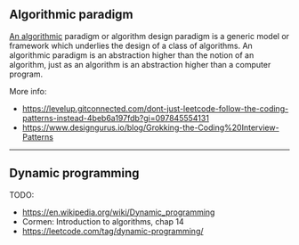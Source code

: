 ## Algorithmic paradigm

[An algorithmic][1] paradigm or algorithm design paradigm is a generic model or framework which underlies the design of a class of algorithms. An algorithmic paradigm is an abstraction higher than the notion of an algorithm, just as an algorithm is an abstraction higher than a computer program.

More info:

- https://levelup.gitconnected.com/dont-just-leetcode-follow-the-coding-patterns-instead-4beb6a197fdb?gi=097845554131
- https://www.designgurus.io/blog/Grokking-the-Coding%20Interview-Patterns

---

## Dynamic programming

TODO:

- https://en.wikipedia.org/wiki/Dynamic_programming
- Cormen: Introduction to algorithms, chap 14
- https://leetcode.com/tag/dynamic-programming/

[1]: https://en.wikipedia.org/wiki/Algorithmic_paradigm
